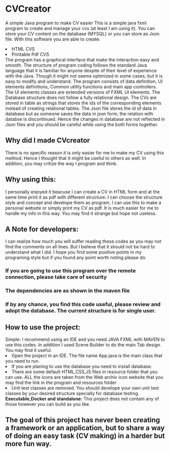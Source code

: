 # CVCreator
A simple Java program to make CV easier
This is a simple java fxml program to create and manage your cvs (at least I am using it). You can store your CV content on the database (MYSQL) or you 
can store as Json file. With this software you are able to create:
<li>HTML CVS</li>
<li>Printable Pdf CVS</li>
The program has a graphical interface that make the interaction easy and smooth. The structure of program coding follows the standard Java language that 
it is familiar for anyone despite of their level of experience with the Java. Though it might not seems optimized in some cases, but it is easy to modify 
and understand. 
The program consists of data definition, UI elements definitions, Common utility functions and main app controllers. The UI elements classes are extended versions of
FXML UI elements. 
The Database structure does not follow a fully relational design. The CVs are stored in table as strings that stores the ids of the corresponding elements instead of creating relational tables. 
The Json file stores the id of data in database but as someone saves the data in json form, the relation with databse is discontinued. Hence the changes in database are not reflected in Json files and you should be careful while using the both forms together. 
<h2>Why did I made CVcreator</h2>
There is no specific reason it is only easier for me to make my CV using this method. Hence I thought that it might be useful to others as well. In addition, you may critize the way I program and think. 
<h2>Why using this:</h2>
I personally enjoyed it beacuse I can create a CV in HTML form and at the same time print it as pdf with different structure. I can choose the structure style and concept and develope them as program, I can use this to make a personal website or simply print my CV as pdf. It is much easier for me to handle my info in this way. 
You may find it strange but hope not useless. 
<h2>A Note for developers:</h2>
I can realize how much you will suffer reading these codes as you may not find the comments on all lines. But I believe that it should not be hard to understand what I did. I hope you find some positive points in my programing style but if you found any point worth noting please do. 
<h3>If you are going to use this program over the remote connection, please take care of security</h3>
<h3>The dependencies are as shown in the maven file</h3>
<h3>If by any chance, you find this code useful, please review and adopt the database. The current structure is for single user.</h3>
<h2>How to use the project:</h2>
Simple: I recommend using an IDE and you need JAVA FXML with MAVEN to use this codes. In addition I used Scene Builder to do the main Tab design. You may find it useful.<br>
<li>Open the project in an IDE. The file name App.java is the main class that you need to run.</li>
<li>If you are planing  to use the database you need to install database.</li>
<li>There are some default HTML,CSS,JS files in resource folder that you can use. ALL the icons are taken from the Web archiv icon website that you may find the link in the program and resources folder</li>
<li>Unit test classes are removed. You should develope your own unit test classes by your desired structure specially for database testing.</li>
<b>Executable,Docker and standalone:</b> This project does not contain any of those however you can build as you like.
<h2>The goal of this project has never been creating a framework or an application, but to share a way of doing an easy task (CV making) in a harder but more fun way.</h2>
